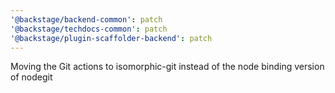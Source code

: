 ```yaml
---
'@backstage/backend-common': patch
'@backstage/techdocs-common': patch
'@backstage/plugin-scaffolder-backend': patch
---
```


Moving the Git actions to isomorphic-git instead of the node binding version of nodegit
